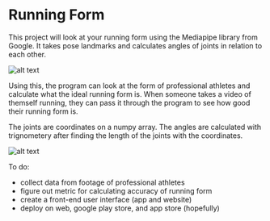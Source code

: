 # Running Form
This project will look at your running form using the Mediapipe library from Google. It takes pose landmarks and calculates angles of joints in relation to each other. 

![alt text](https://google.github.io/mediapipe/images/mobile/pose_tracking_full_body_landmarks.png)

Using this, the program can look at the form of professional athletes and calculate what the ideal running form is. 
When someone takes a video of themself running, they can pass it through the program to see how good their running form is.

The joints are coordinates on a numpy array. The angles are calculated with trignometery after finding the length of the joints with the coordinates. 

![alt text](https://www.mathsisfun.com/algebra/images/adjacent-opposite-hypotenuse.svg)

To do:
- collect data from footage of professional athletes
- figure out metric for calculating accuracy of running form
- create a front-end user interface (app and website)
- deploy on web, google play store, and app store (hopefully)
